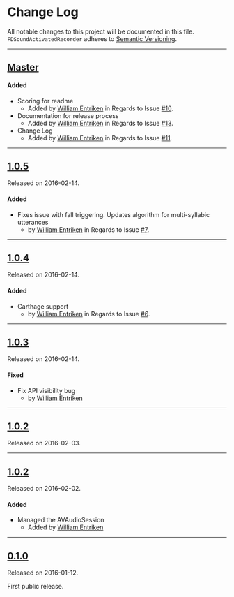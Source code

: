 # Change Log
All notable changes to this project will be documented in this file.
`FDSoundActivatedRecorder` adheres to [Semantic Versioning](http://semver.org/).

---

## [Master](https://github.com/fulldecent/FDSoundActivatedRecorder/compare/1.0.5...master)

#### Added
- Scoring for readme
  - Added by [William Entriken](https://github.com/fulldecent) in Regards to Issue
  [#10](https://github.com/fulldecent/FDSoundActivatedRecorder/issues/10).
- Documentation for release process
  - Added by [William Entriken](https://github.com/fulldecent) in Regards to Issue
  [#13](https://github.com/fulldecent/FDSoundActivatedRecorder/issues/13).
- Change Log
  - Added by [William Entriken](https://github.com/fulldecent) in Regards to Issue
  [#11](https://github.com/fulldecent/FDSoundActivatedRecorder/issues/11).

---

## [1.0.5](https://github.com/fulldecent/FDSoundActivatedRecorder/releases/tag/1.0.5)
Released on 2016-02-14.

#### Added

- Fixes issue with fall triggering. Updates algorithm for multi-syllabic utterances
  -  by [William Entriken](https://github.com/fulldecent) in Regards to Issue
  [#7](https://github.com/fulldecent/FDSoundActivatedRecorder/issues/7).

---

## [1.0.4](https://github.com/fulldecent/FDSoundActivatedRecorder/releases/tag/1.0.4)
Released on 2016-02-14.

#### Added

- Carthage support
  -  by [William Entriken](https://github.com/fulldecent) in Regards to Issue
  [#6](https://github.com/fulldecent/FDSoundActivatedRecorder/issues/6).

---

## [1.0.3](https://github.com/fulldecent/FDSoundActivatedRecorder/releases/tag/1.0.3)
Released on 2016-02-14.

#### Fixed

- Fix API visibility bug
  -  by [William Entriken](https://github.com/fulldecent)

---

## [1.0.2](https://github.com/fulldecent/FDSoundActivatedRecorder/releases/tag/1.0.2)
Released on 2016-02-03.

---

## [1.0.2](https://github.com/fulldecent/FDSoundActivatedRecorder/releases/tag/1.0.2)
Released on 2016-02-02.

#### Added
- Managed the AVAudioSession
  - Added by [William Entriken](https://github.com/fulldecent)

---

## [0.1.0](https://github.com/fulldecent/FDSoundActivatedRecorder/releases/tag/0.0.1)
Released on 2016-01-12.

First public release.
